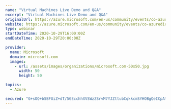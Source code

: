 ```yaml
---
name: "Virtual Machines Live Demo and Q&A"
excerpt: "Virtual Machines Live Demo and Q&A"
originalUrl: https://azure.microsoft.com/en-us/community/events/co-azuredirect-wbnr-fy21-10oct-29-virtual-machine-live-demo/
website: https://azure.microsoft.com/en-us/community/events/co-azuredirect-wbnr-fy21-10oct-29-virtual-machine-live-demo/
type: webinar
startDateTime: 2020-10-29T16:00:00Z
endDateTime: 2020-10-29T20:00:00Z

provider:
  name: Microsoft
  domain: microsoft.com
  images:
    - url: /assets/images/organizations/microsoft.com-50x50.jpg
      width: 50
      height: 50

topics:
  - Azure

secured: "G+sOQ+bSBFUiZ+dT/5GEcchhXVSWzZSrvM7YJZttubCqkkcmSYHOBgQeICpAtRjxOD02nWhndqAmLBGX3HoZrO0RghSlxZCOA6NSfaVrjZjKT+W7BUZxXnXuI3mxZ23++Aew0F0iKiF1f0Ewi+KtIsRncSrF/p6GMP8BueuCSs97aiZWJfDSfPon2zndqdTJozb+5QWK7GoZ5UBmIdMKPY4s8Nu5bmc6MAPiX93MkHFz6qDzncsNnzyPkA4KoCOm58EYNRmG+2futj9MHLiZZQZZIErZ7TS3sB9TlDUeY10WW62VHhsdzkm0YY/8Atbp3B+HofM9w1Hy5hP8p/R1eA==;d1KzoWHuECcI9dmMQpEO/A=="
---
```


